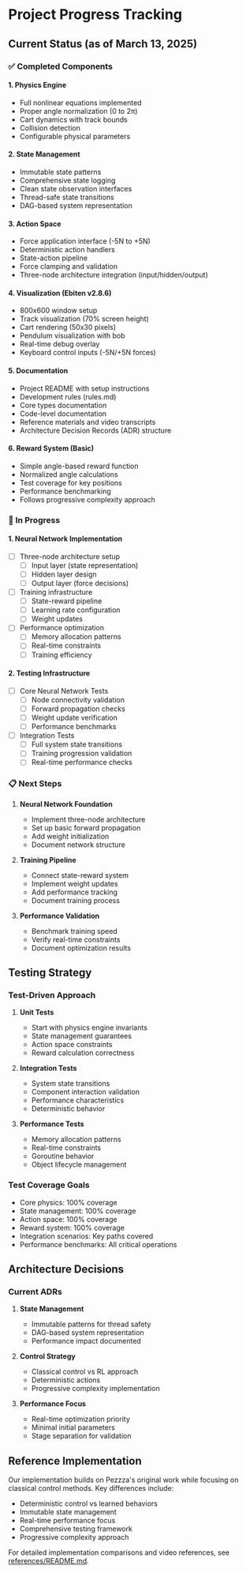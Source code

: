 # Project Progress Tracking

## Current Status (as of March 13, 2025)

### ✅ Completed Components

#### 1. Physics Engine
- Full nonlinear equations implemented
- Proper angle normalization (0 to 2π)
- Cart dynamics with track bounds
- Collision detection
- Configurable physical parameters

#### 2. State Management
- Immutable state patterns
- Comprehensive state logging
- Clean state observation interfaces
- Thread-safe state transitions
- DAG-based system representation

#### 3. Action Space
- Force application interface (-5N to +5N)
- Deterministic action handlers
- State-action pipeline
- Force clamping and validation
- Three-node architecture integration (input/hidden/output)

#### 4. Visualization (Ebiten v2.8.6)
- 800x600 window setup
- Track visualization (70% screen height)
- Cart rendering (50x30 pixels)
- Pendulum visualization with bob
- Real-time debug overlay
- Keyboard control inputs (-5N/+5N forces)

#### 5. Documentation
- Project README with setup instructions
- Development rules (rules.md)
- Core types documentation
- Code-level documentation
- Reference materials and video transcripts
- Architecture Decision Records (ADR) structure

#### 6. Reward System (Basic)
- Simple angle-based reward function
- Normalized angle calculations
- Test coverage for key positions
- Performance benchmarking
- Follows progressive complexity approach

### 🚧 In Progress

#### 1. Neural Network Implementation
- [ ] Three-node architecture setup
  - [ ] Input layer (state representation)
  - [ ] Hidden layer design
  - [ ] Output layer (force decisions)
- [ ] Training infrastructure
  - [ ] State-reward pipeline
  - [ ] Learning rate configuration
  - [ ] Weight updates
- [ ] Performance optimization
  - [ ] Memory allocation patterns
  - [ ] Real-time constraints
  - [ ] Training efficiency

#### 2. Testing Infrastructure
- [ ] Core Neural Network Tests
  - [ ] Node connectivity validation
  - [ ] Forward propagation checks
  - [ ] Weight update verification
  - [ ] Performance benchmarks
- [ ] Integration Tests
  - [ ] Full system state transitions
  - [ ] Training progression validation
  - [ ] Real-time performance checks

### 📋 Next Steps

1. **Neural Network Foundation**
   - Implement three-node architecture
   - Set up basic forward propagation
   - Add weight initialization
   - Document network structure

2. **Training Pipeline**
   - Connect state-reward system
   - Implement weight updates
   - Add performance tracking
   - Document training process

3. **Performance Validation**
   - Benchmark training speed
   - Verify real-time constraints
   - Document optimization results

## Testing Strategy

### Test-Driven Approach
1. **Unit Tests**
   - Start with physics engine invariants
   - State management guarantees
   - Action space constraints
   - Reward calculation correctness

2. **Integration Tests**
   - System state transitions
   - Component interaction validation
   - Performance characteristics
   - Deterministic behavior

3. **Performance Tests**
   - Memory allocation patterns
   - Real-time constraints
   - Goroutine behavior
   - Object lifecycle management

### Test Coverage Goals
- Core physics: 100% coverage
- State management: 100% coverage
- Action space: 100% coverage
- Reward system: 100% coverage
- Integration scenarios: Key paths covered
- Performance benchmarks: All critical operations

## Architecture Decisions

### Current ADRs
1. **State Management**
   - Immutable patterns for thread safety
   - DAG-based system representation
   - Performance impact documented

2. **Control Strategy**
   - Classical control vs RL approach
   - Deterministic actions
   - Progressive complexity implementation

3. **Performance Focus**
   - Real-time optimization priority
   - Minimal initial parameters
   - Stage separation for validation

## Reference Implementation

Our implementation builds on Pezzza's original work while focusing on classical control methods. Key differences include:
- Deterministic control vs learned behaviors
- Immutable state management
- Real-time performance focus
- Comprehensive testing framework
- Progressive complexity approach

For detailed implementation comparisons and video references, see [references/README.md](references/README.md).
